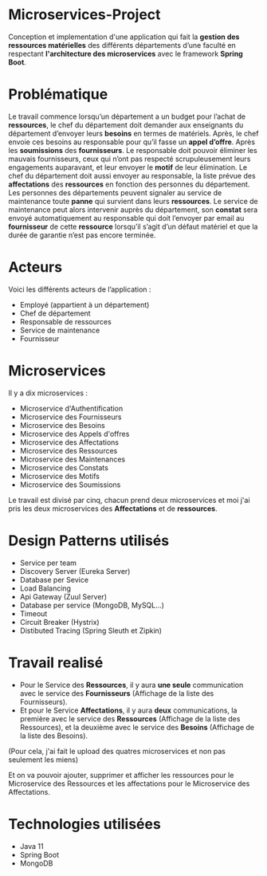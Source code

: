 # Microservices-Project
Conception et implementation d'une application qui fait la **gestion des ressources matérielles** des différents départements d’une faculté en respectant **l'architecture des microservices** avec le framework **Spring Boot**.

# Problématique
Le travail commence lorsqu’un département a un budget pour l’achat de **ressources**, le chef du département doit demander aux enseignants du département d’envoyer leurs **besoins** en termes de matériels. Après, le chef envoie ces besoins au responsable pour qu’il fasse un **appel d’offre**. Après les **soumissions** des **fournisseurs**. Le responsable doit pouvoir éliminer les mauvais fournisseurs, ceux qui n’ont pas respecté scrupuleusement leurs engagements auparavant, et leur envoyer le **motif** de leur élimination. Le chef du département doit aussi envoyer au responsable, la liste prévue des **affectations** des **ressources** en fonction des personnes du département. Les personnes des départements peuvent signaler au service de maintenance toute **panne** qui survient dans leurs **ressources**. Le service de maintenance peut alors intervenir auprès du département, son **constat** sera envoyé automatiquement au responsable qui doit l’envoyer par email au **fournisseur** de cette **ressource** lorsqu’il s’agit d’un défaut matériel et que la durée de garantie n’est pas encore terminée.

# Acteurs
Voici les différents acteurs de l’application :
+ Employé (appartient à un département)
+ Chef de département
+ Responsable de ressources
+ Service de maintenance
+ Fournisseur

# Microservices
Il y a dix microservices :

+ Microservice d'Authentification
+ Microservice des Fournisseurs
+ Microservice des Besoins
+ Microservice des Appels d'offres
+ Microservice des Affectations
+ Microservice des Ressources
+ Microservice des Maintenances
+ Microservice des Constats
+ Microservice des Motifs
+ Microservice des Soumissions

Le travail est divisé par cinq, chacun prend deux microservices et moi j'ai pris les deux microservices des **Affectations** et de **ressources**.

# Design Patterns utilisés

+ Service per team
+ Discovery Server (Eureka Server)
+ Database per Sevice
+ Load Balancing
+ Api Gateway (Zuul Server)
+ Database per service (MongoDB, MySQL...)
+ Timeout
+ Circuit Breaker (Hystrix)
+ Distibuted Tracing (Spring Sleuth et Zipkin)

# Travail realisé
+ Pour le Service des **Ressources**, il y aura **une seule** communication avec le service des **Fournisseurs** (Affichage de la liste des Fournisseurs).
+ Et pour le Service **Affectations**, il y aura **deux** communications, la première avec le service des **Ressources** (Affichage de la liste des Ressources), et la deuxième avec le service des **Besoins** (Affichage de la liste des Besoins).

(Pour cela, j'ai fait le upload des quatres microservices et non pas seulement les miens)

Et on va pouvoir ajouter, supprimer et afficher les ressources pour le Microservice des Ressources et les affectations pour le Microservice des Affectations.

# Technologies utilisées
+ Java 11
+ Spring Boot
+ MongoDB

